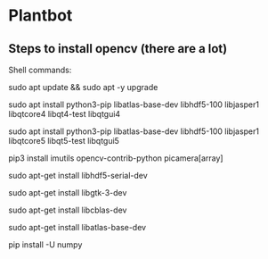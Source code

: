 # Plantbot

## Steps to install opencv (there are a lot)

Shell commands:

sudo apt update && sudo apt -y upgrade

sudo apt install python3-pip libatlas-base-dev libhdf5-100 libjasper1 libqtcore4 libqt4-test libqtgui4

sudo apt install python3-pip libatlas-base-dev libhdf5-100 libjasper1 libqtcore5 libqt5-test libqtgui5

pip3 install imutils opencv-contrib-python picamera[array]

sudo apt-get install libhdf5-serial-dev

sudo apt-get install libgtk-3-dev

sudo apt-get install libcblas-dev

sudo apt-get install libatlas-base-dev

pip install -U numpy

















